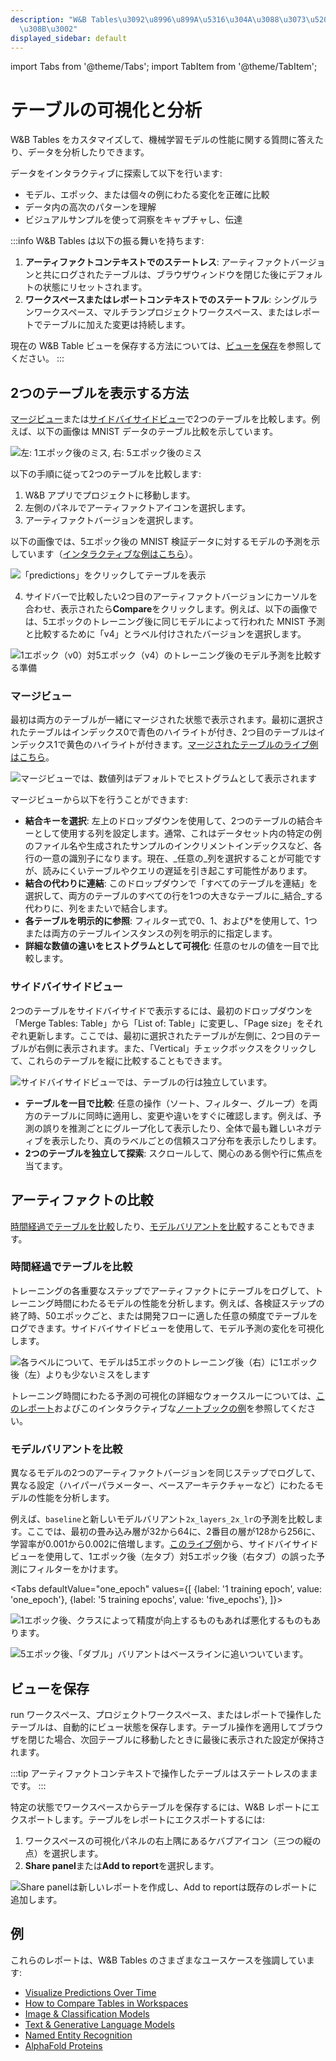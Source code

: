 ```yaml
---
description: "W&B Tables\u3092\u8996\u899A\u5316\u304A\u3088\u3073\u5206\u6790\u3059\
  \u308B\u3002"
displayed_sidebar: default
---
```

import Tabs from '@theme/Tabs';
import TabItem from '@theme/TabItem';

# テーブルの可視化と分析

W&B Tables をカスタマイズして、機械学習モデルの性能に関する質問に答えたり、データを分析したりできます。

データをインタラクティブに探索して以下を行います:

* モデル、エポック、または個々の例にわたる変化を正確に比較
* データ内の高次のパターンを理解
* ビジュアルサンプルを使って洞察をキャプチャし、伝達

:::info
W&B Tables は以下の振る舞いを持ちます:
1. **アーティファクトコンテキストでのステートレス**: アーティファクトバージョンと共にログされたテーブルは、ブラウザウィンドウを閉じた後にデフォルトの状態にリセットされます。
2. **ワークスペースまたはレポートコンテキストでのステートフル**: シングルランワークスペース、マルチランプロジェクトワークスペース、またはレポートでテーブルに加えた変更は持続します。

現在の W&B Table ビューを保存する方法については、[ビューを保存](#save-your-view)を参照してください。
:::

## 2つのテーブルを表示する方法
[マージビュー](#merged-view)または[サイドバイサイドビュー](#side-by-side-view)で2つのテーブルを比較します。例えば、以下の画像は MNIST データのテーブル比較を示しています。

![左: 1エポック後のミス, 右: 5エポック後のミス](/images/data_vis/table_comparison.png)

以下の手順に従って2つのテーブルを比較します:

1. W&B アプリでプロジェクトに移動します。
2. 左側のパネルでアーティファクトアイコンを選択します。
3. アーティファクトバージョンを選択します。

以下の画像では、5エポック後の MNIST 検証データに対するモデルの予測を示しています（[インタラクティブな例はこちら](https://wandb.ai/stacey/mnist-viz/artifacts/predictions/baseline/d888bc05719667811b23/files/predictions.table.json)）。

![「predictions」をクリックしてテーブルを表示](@site/static/images/data_vis/preds_mnist.png)

4. サイドバーで比較したい2つ目のアーティファクトバージョンにカーソルを合わせ、表示されたら**Compare**をクリックします。例えば、以下の画像では、5エポックのトレーニング後に同じモデルによって行われた MNIST 予測と比較するために「v4」とラベル付けされたバージョンを選択します。

![1エポック（v0）対5エポック（v4）のトレーニング後のモデル予測を比較する準備](@site/static/images/data_vis/preds_2.png)

### マージビュー

最初は両方のテーブルが一緒にマージされた状態で表示されます。最初に選択されたテーブルはインデックス0で青色のハイライトが付き、2つ目のテーブルはインデックス1で黄色のハイライトが付きます。[マージされたテーブルのライブ例はこちら](https://wandb.ai/stacey/mnist-viz/artifacts/predictions/baseline/d888bc05719667811b23/files/predictions.table.json#7dd0cd845c0edb469dec)。

![マージビューでは、数値列はデフォルトでヒストグラムとして表示されます](@site/static/images/data_vis/merged_view.png)

マージビューから以下を行うことができます:

* **結合キーを選択**: 左上のドロップダウンを使用して、2つのテーブルの結合キーとして使用する列を設定します。通常、これはデータセット内の特定の例のファイル名や生成されたサンプルのインクリメントインデックスなど、各行の一意の識別子になります。現在、_任意の_列を選択することが可能ですが、読みにくいテーブルやクエリの遅延を引き起こす可能性があります。
* **結合の代わりに連結**: このドロップダウンで「すべてのテーブルを連結」を選択して、両方のテーブルのすべての行を1つの大きなテーブルに_結合_する代わりに、列をまたいで結合します。
* **各テーブルを明示的に参照**: フィルター式で0、1、および\*を使用して、1つまたは両方のテーブルインスタンスの列を明示的に指定します。
* **詳細な数値の違いをヒストグラムとして可視化**: 任意のセルの値を一目で比較します。

### サイドバイサイドビュー

2つのテーブルをサイドバイサイドで表示するには、最初のドロップダウンを「Merge Tables: Table」から「List of: Table」に変更し、「Page size」をそれぞれ更新します。ここでは、最初に選択されたテーブルが左側に、2つ目のテーブルが右側に表示されます。また、「Vertical」チェックボックスをクリックして、これらのテーブルを縦に比較することもできます。

![サイドバイサイドビューでは、テーブルの行は独立しています。](/images/data_vis/side_by_side.png)

* **テーブルを一目で比較**: 任意の操作（ソート、フィルター、グループ）を両方のテーブルに同時に適用し、変更や違いをすぐに確認します。例えば、予測の誤りを推測ごとにグループ化して表示したり、全体で最も難しいネガティブを表示したり、真のラベルごとの信頼スコア分布を表示したりします。
* **2つのテーブルを独立して探索**: スクロールして、関心のある側や行に焦点を当てます。

## アーティファクトの比較
[時間経過でテーブルを比較](#compare-across-time)したり、[モデルバリアントを比較](#compare-across-model-variants)することもできます。

### 時間経過でテーブルを比較
トレーニングの各重要なステップでアーティファクトにテーブルをログして、トレーニング時間にわたるモデルの性能を分析します。例えば、各検証ステップの終了時、50エポックごと、または開発フローに適した任意の頻度でテーブルをログできます。サイドバイサイドビューを使用して、モデル予測の変化を可視化します。

![各ラベルについて、モデルは5エポックのトレーニング後（右）に1エポック後（左）よりも少ないミスをします](/images/data_vis/compare_across_time.png)

トレーニング時間にわたる予測の可視化の詳細なウォークスルーについては、[このレポート](https://wandb.ai/stacey/mnist-viz/reports/Visualize-Predictions-over-Time--Vmlldzo1OTQxMTk)およびこのインタラクティブな[ノートブックの例](http://wandb.me/tables-walkthrough)を参照してください。

### モデルバリアントを比較

異なるモデルの2つのアーティファクトバージョンを同じステップでログして、異なる設定（ハイパーパラメーター、ベースアーキテクチャーなど）にわたるモデルの性能を分析します。

例えば、`baseline`と新しいモデルバリアント`2x_layers_2x_lr`の予測を比較します。ここでは、最初の畳み込み層が32から64に、2番目の層が128から256に、学習率が0.001から0.002に倍増します。[このライブ例](https://wandb.ai/stacey/mnist-viz/artifacts/predictions/baseline/d888bc05719667811b23/files/predictions.table.json#2bb3b1d40aa777496b5d$2x\_layers\_2x\_lr)から、サイドバイサイドビューを使用して、1エポック後（左タブ）対5エポック後（右タブ）の誤った予測にフィルターをかけます。

<Tabs
  defaultValue="one_epoch"
  values={[
    {label: '1 training epoch', value: 'one_epoch'},
    {label: '5 training epochs', value: 'five_epochs'},
  ]}>
  <TabItem value="one_epoch">

![1エポック後、クラスによって精度が向上するものもあれば悪化するものもあります。](/images/data_vis/compare_across_variants.png)
  </TabItem>
  <TabItem value="five_epochs">

![5エポック後、「ダブル」バリアントはベースラインに追いついています。](/images/data_vis/compare_across_variants_after_5_epochs.png)
  </TabItem>
</Tabs>

## ビューを保存

run ワークスペース、プロジェクトワークスペース、またはレポートで操作したテーブルは、自動的にビュー状態を保存します。テーブル操作を適用してブラウザを閉じた場合、次回テーブルに移動したときに最後に表示された設定が保持されます。

:::tip
アーティファクトコンテキストで操作したテーブルはステートレスのままです。
:::

特定の状態でワークスペースからテーブルを保存するには、W&B レポートにエクスポートします。テーブルをレポートにエクスポートするには:
1. ワークスペースの可視化パネルの右上隅にあるケバブアイコン（三つの縦の点）を選択します。
2. **Share panel**または**Add to report**を選択します。

![Share panelは新しいレポートを作成し、Add to reportは既存のレポートに追加します。](/images/data_vis/share_your_view.png)

## 例

これらのレポートは、W&B Tables のさまざまなユースケースを強調しています:

* [Visualize Predictions Over Time](https://wandb.ai/stacey/mnist-viz/reports/Visualize-Predictions-over-Time--Vmlldzo1OTQxMTk)
* [How to Compare Tables in Workspaces](https://wandb.ai/stacey/xtable/reports/How-to-Compare-Tables-in-Workspaces--Vmlldzo4MTc0MTA)
* [Image & Classification Models](https://wandb.ai/stacey/mendeleev/reports/Tables-Tutorial-Visualize-Data-for-Image-Classification--VmlldzozNjE3NjA)
* [Text & Generative Language Models](https://wandb.ai/stacey/nlg/reports/Tables-Tutorial-Visualize-Text-Data-Predictions---Vmlldzo1NzcwNzY)
* [Named Entity Recognition](https://wandb.ai/stacey/ner\_spacy/reports/Named-Entity-Recognition--Vmlldzo3MDE3NzQ)
* [AlphaFold Proteins](https://wandb.ai/wandb/examples/reports/AlphaFold-ed-Proteins-in-W-B-Tables--Vmlldzo4ODc0MDc)